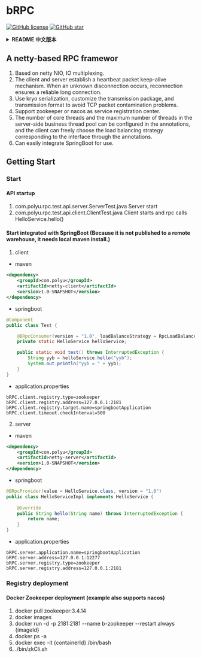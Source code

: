 # bRPC
<a href="https://github.com/vincentbin/bRPC/blob/master/LICENSE"><img alt="GitHub license" src="https://img.shields.io/github/license/vincentbin/bRPC"></a>
<a href="https://github.com/vincentbin/bRPC"><img alt="GitHub star" src="https://img.shields.io/github/stars/vincentbin/bRPC"></a>
<details>
<summary><strong>README 中文版本</strong></summary>
<div>

## 一个基于netty的RPC框架

1. 基于netty NIO、IO多路复用。
2. client与server端建立心跳包保活机制。发生未知断连时，重连保证可靠长连接。
3. 使用kryo序列化，自定义传输包，及传输格式，避免TCP沾包问题。
4. 支持zookeeper或nacos做服务注册中心。
5. 可在注解中配置server端业务线程池核心线程数及最大线程数，客户端可通过注解自由选择接口对应负载均衡策略。
6. 可轻松整合SpringBoot进行使用。

## Getting Start

### 启动
#### API式启动
1. com.polyu.rpc.test.api.server.ServerTest.java  服务端启动
2. com.polyu.rpc.test.api.client.ClientTest.java  客户端启动 并rpc调用HelloService.hello()

#### 与SpringBoot整合启动（由于未发布到远程仓库，所以需本地maven install。）

1. 客户端
- maven
```xml
<dependency>
    <groupId>com.polyu</groupId>
    <artifactId>netty-client</artifactId>
    <version>1.0-SNAPSHOT</version>
</dependency>
```
- springboot
```java
@Component
public class Test {

    @BRpcConsumer(version = "1.0", loadBalanceStrategy = RpcLoadBalanceConsistentHash.class, timeOutLength = 1000L)
    private static HelloService helloService;

    public static void test() throws InterruptedException {
        String yyb = helloService.hello("yyb");
        System.out.println("yyb = " + yyb);
    }
}
```
- application.properties
```properties
bRPC.client.registry.type=zookeeper
bRPC.client.registry.address=127.0.0.1:2181
bRPC.client.registry.target.name=springbootApplication
bRPC.client.timeout.checkInterval=500
```
2. 服务端
- maven
```xml
<dependency>
    <groupId>com.polyu</groupId>
    <artifactId>netty-server</artifactId>
    <version>1.0-SNAPSHOT</version>
</dependency>
```
- springboot
```java
@BRpcProvider(value = HelloService.class, version = "1.0")
public class HelloServiceImpl implements HelloService {
    
    @Override
    public String hello(String name) throws InterruptedException {
        return name;
    }
}
```
- application.properties
```properties
bRPC.server.application.name=springbootApplication
bRPC.server.address=127.0.0.1:12277
bRPC.server.registry.type=zookeeper
bRPC.server.registry.address=127.0.0.1:2181
```
### 注册中心部署
#### Docker Zookeeper部署（例 同样支持nacos）

1. 拉取zk镜像&emsp;&emsp;&emsp;指令：docker pull zookeeper:3.4.14
2. 查看镜像id&emsp;&emsp;&emsp;指令：docker images
3. 拉起容器&emsp;&emsp;&emsp;&emsp;指令：docker run -d -p 2181:2181 --name b-zookeeper --restart always {imageId}
4. 查看容器id&emsp;&emsp;&emsp;指令：docker ps -a
5. 进入容器&emsp;&emsp;&emsp;&emsp;指令：docker exec -it {containerId} /bin/bash
6. 起注册中心&emsp;&emsp;&emsp;指令：./bin/zkCli.sh

</div>
</details>

## A netty-based RPC framewor

1. Based on netty NIO, IO multiplexing.
2. The client and server establish a heartbeat packet keep-alive mechanism. When an unknown disconnection occurs, reconnection ensures a reliable long connection.
3. Use kryo serialization, customize the transmission package, and transmission format to avoid TCP packet contamination problems.
4. Support zookeeper or nacos as service registration center.
5. The number of core threads and the maximum number of threads in the server-side business thread pool can be configured in the annotations, and the client can freely choose the load balancing strategy corresponding to the interface through the annotations.
6. Can easily integrate SpringBoot for use.

## Getting Start

### Start
#### API startup
1. com.polyu.rpc.test.api.server.ServerTest.java Server start
2. com.polyu.rpc.test.api.client.ClientTest.java Client starts and rpc calls HelloService.hello()

#### Start integrated with SpringBoot (Because it is not published to a remote warehouse, it needs local maven install.)

1. client
- maven
```xml
<dependency>
    <groupId>com.polyu</groupId>
    <artifactId>netty-client</artifactId>
    <version>1.0-SNAPSHOT</version>
</dependency>
```
- springboot
```java
@Component
public class Test {

    @BRpcConsumer(version = "1.0", loadBalanceStrategy = RpcLoadBalanceConsistentHash.class, timeOutLength = 1000L)
    private static HelloService helloService;

    public static void test() throws InterruptedException {
        String yyb = helloService.hello("yyb");
        System.out.println("yyb = " + yyb);
    }
}
```
- application.properties
```properties
bRPC.client.registry.type=zookeeper
bRPC.client.registry.address=127.0.0.1:2181
bRPC.client.registry.target.name=springbootApplication
bRPC.client.timeout.checkInterval=500
```
2. server
- maven
```xml
<dependency>
    <groupId>com.polyu</groupId>
    <artifactId>netty-server</artifactId>
    <version>1.0-SNAPSHOT</version>
</dependency>
```
- springboot
```java
@BRpcProvider(value = HelloService.class, version = "1.0")
public class HelloServiceImpl implements HelloService {
    
    @Override
    public String hello(String name) throws InterruptedException {
        return name;
    }
}
```
- application.properties
```properties
bRPC.server.application.name=springbootApplication
bRPC.server.address=127.0.0.1:12277
bRPC.server.registry.type=zookeeper
bRPC.server.registry.address=127.0.0.1:2181
```
### Registry deployment
#### Docker Zookeeper deployment (example also supports nacos)

1. docker pull zookeeper:3.4.14
2. docker images
3. docker run -d -p 2181:2181 --name b-zookeeper --restart always {imageId}
4. docker ps -a
5. docker exec -it {containerId} /bin/bash
6. ./bin/zkCli.sh
